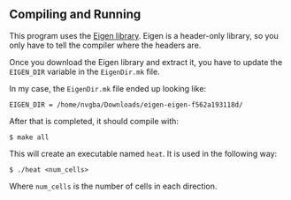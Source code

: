 ## Compiling and Running

This program uses the [Eigen library](http://eigen.tuxfamily.org/).
Eigen is a header-only library, so you only have to tell the compiler
where the headers are.

Once you download the Eigen library and extract it, you have to update
the `EIGEN_DIR` variable in the `EigenDir.mk` file.

In my case, the `EigenDir.mk` file ended up looking like:
```
EIGEN_DIR = /home/nvgba/Downloads/eigen-eigen-f562a193118d/
```

After that is completed, it should compile with:

```
$ make all
```

This will create an executable named `heat`.
It is used in the following way:

```
$ ./heat <num_cells>
```

Where `num_cells` is the number of cells in each direction.
